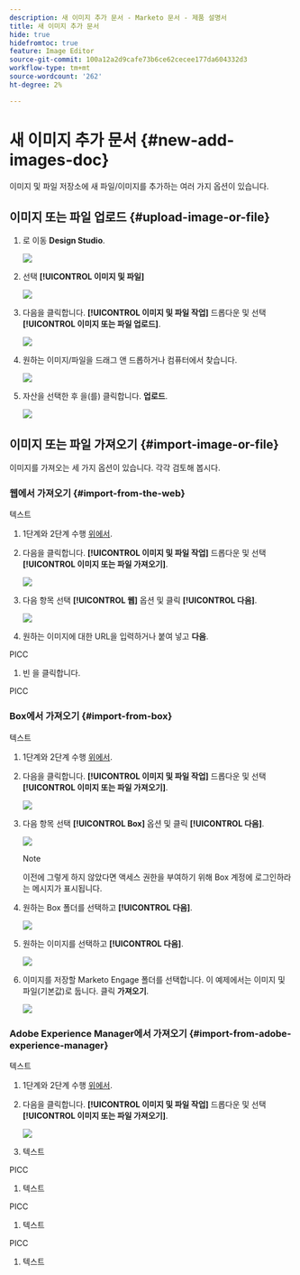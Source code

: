 ```yaml
---
description: 새 이미지 추가 문서 - Marketo 문서 - 제품 설명서
title: 새 이미지 추가 문서
hide: true
hidefromtoc: true
feature: Image Editor
source-git-commit: 100a12a2d9cafe73b6ce62cecee177da604332d3
workflow-type: tm+mt
source-wordcount: '262'
ht-degree: 2%

---
```


# 새 이미지 추가 문서 {#new-add-images-doc}

이미지 및 파일 저장소에 새 파일/이미지를 추가하는 여러 가지 옵션이 있습니다.

## 이미지 또는 파일 업로드 {#upload-image-or-file}

1. 로 이동 **Design Studio**.

   ![](assets/add-images-and-files-to-marketo-1.png)

1. 선택 **[!UICONTROL 이미지 및 파일]**

   ![](assets/add-images-and-files-to-marketo-2.png)

1. 다음을 클릭합니다. **[!UICONTROL 이미지 및 파일 작업]** 드롭다운 및 선택 **[!UICONTROL 이미지 또는 파일 업로드]**.

   ![](assets/add-images-and-files-to-marketo-3.png)

1. 원하는 이미지/파일을 드래그 앤 드롭하거나 컴퓨터에서 찾습니다.

   ![](assets/add-images-and-files-to-marketo-4.png)

1. 자산을 선택한 후 을(를) 클릭합니다. **업로드**.

   ![](assets/add-images-and-files-to-marketo-5.png)

## 이미지 또는 파일 가져오기 {#import-image-or-file}

이미지를 가져오는 세 가지 옵션이 있습니다. 각각 검토해 봅시다.

### 웹에서 가져오기 {#import-from-the-web}

텍스트

1. 1단계와 2단계 수행 [위에서](#upload-image-or-file).

1. 다음을 클릭합니다. **[!UICONTROL 이미지 및 파일 작업]** 드롭다운 및 선택 **[!UICONTROL 이미지 또는 파일 가져오기]**.

   ![](assets/add-images-and-files-to-marketo-6.png)

1. 다음 항목 선택 **[!UICONTROL 웹]** 옵션 및 클릭 **[!UICONTROL 다음]**.

   ![](assets/add-images-and-files-to-marketo-7.png)

1. 원하는 이미지에 대한 URL을 입력하거나 붙여 넣고 **다음**.

PICC

1. 빈 을 클릭합니다.

PICC

### Box에서 가져오기 {#import-from-box}

텍스트

1. 1단계와 2단계 수행 [위에서](#upload-image-or-file).

1. 다음을 클릭합니다. **[!UICONTROL 이미지 및 파일 작업]** 드롭다운 및 선택 **[!UICONTROL 이미지 또는 파일 가져오기]**.

   ![](assets/add-images-and-files-to-marketo-10.png)

1. 다음 항목 선택 **[!UICONTROL Box]** 옵션 및 클릭 **[!UICONTROL 다음]**.

   ![](assets/add-images-and-files-to-marketo-11.png)

   >[!NOTE]
   >
   >이전에 그렇게 하지 않았다면 액세스 권한을 부여하기 위해 Box 계정에 로그인하라는 메시지가 표시됩니다.

1. 원하는 Box 폴더를 선택하고 **[!UICONTROL 다음]**.

   ![](assets/add-images-and-files-to-marketo-12.png)

1. 원하는 이미지를 선택하고 **[!UICONTROL 다음]**.

   ![](assets/add-images-and-files-to-marketo-13.png)

1. 이미지를 저장할 Marketo Engage 폴더를 선택합니다. 이 예제에서는 이미지 및 파일(기본값)로 둡니다. 클릭 **가져오기**.

   ![](assets/add-images-and-files-to-marketo-14.png)

### Adobe Experience Manager에서 가져오기 {#import-from-adobe-experience-manager}

텍스트

1. 1단계와 2단계 수행 [위에서](#upload-image-or-file).

1. 다음을 클릭합니다. **[!UICONTROL 이미지 및 파일 작업]** 드롭다운 및 선택 **[!UICONTROL 이미지 또는 파일 가져오기]**.

   ![](assets/add-images-and-files-to-marketo-15.png)

1. 텍스트

PICC

1. 텍스트

PICC

1. 텍스트

PICC

1. 텍스트
